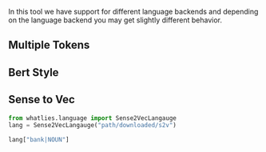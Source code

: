 In this tool we have support for different language backends and
depending on the language backend you may get slightly different behavior.

## Multiple Tokens

## Bert Style 

## Sense to Vec

```python
from whatlies.language import Sense2VecLangauge
lang = Sense2VecLangauge("path/downloaded/s2v")

lang["bank|NOUN"]
```